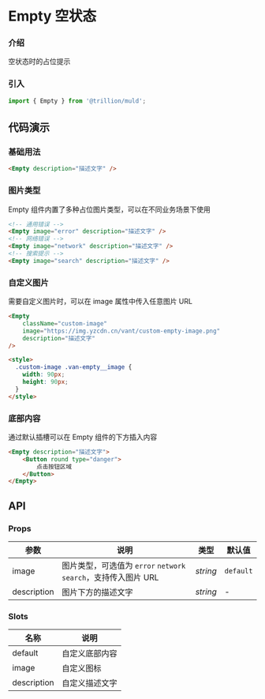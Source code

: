 # Empty 空状态

### 介绍

空状态时的占位提示

### 引入

```js
import { Empty } from '@trillion/muld';
```

## 代码演示

### 基础用法

```html
<Empty description="描述文字" />
```

### 图片类型

Empty 组件内置了多种占位图片类型，可以在不同业务场景下使用

```html
<!-- 通用错误 -->
<Empty image="error" description="描述文字" />
<!-- 网络错误 -->
<Empty image="network" description="描述文字" />
<!-- 搜索提示 -->
<Empty image="search" description="描述文字" />
```

### 自定义图片

需要自定义图片时，可以在 image 属性中传入任意图片 URL

```html
<Empty
    className="custom-image"
    image="https://img.yzcdn.cn/vant/custom-empty-image.png"
    description="描述文字"
/>

<style>
  .custom-image .van-empty__image {
    width: 90px;
    height: 90px;
  }
</style>
```

### 底部内容

通过默认插槽可以在 Empty 组件的下方插入内容

```html
<Empty description="描述文字">
    <Button round type="danger">
        点击按钮区域
    </Button>
</Empty>
```

## API

### Props

| 参数 | 说明 | 类型 | 默认值 |
| --- | --- | --- | --- |
| image | 图片类型，可选值为 `error` `network` `search`，支持传入图片 URL | _string_ | `default` |
| description | 图片下方的描述文字 | _string_ | - |

### Slots

| 名称        | 说明           |
| ----------- | -------------- |
| default     | 自定义底部内容 |
| image       | 自定义图标     |
| description | 自定义描述文字 |
